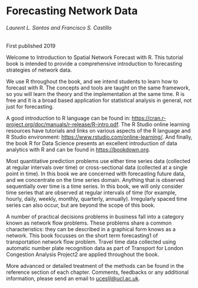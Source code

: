# Forecasting Network Data
###### Laurent L. Santos and Francisco S. Castillo
First published 2019

Welcome to Introduction to Spatial Network Forecast with R. This tutorial book is intended to provide a comprehensive introduction to forecasting strategies of network data.

We use R throughout the book, and we intend students to learn how to forecast with R. The concepts and tools are taught on the same framework, so you will learn the theory and the implementation at the same time. R is free and it is a broad based application for statistical analysis in general, not just for forecasting.

A good introduction to R language can be found in: https://cran.r-project.org/doc/manuals/r-release/R-intro.pdf. The R Studio online learning resources have tutorials and links on various aspects of the R language and R Studio environment: https://www.rstudio.com/online-learning/. And finally, the book R for Data Science presents an excellent introduction of data analytics with R and can be found in https://bookdown.org.

Most quantitative prediction problems use either time series data (collected at regular intervals over time) or cross-sectional data (collected at a single point in time). In this book we are concerned with forecasting future data, and we concentrate on the time series domain. Anything that is observed sequentially over time is a time series. In this book, we will only consider time series that are observed at regular intervals of time (for example, hourly, daily, weekly, monthly, quarterly, annually). Irregularly spaced time series can also occur, but are beyond the scope of this book.

A number of practical decisions problems in business fall into a category known as network flow problems. These problems share a common characteristics: they can be described in a graphical form knows as a network. This book focusses on the short term forecasting1 of transportation network flow problem. Travel time data collected using automatic number plate recognition data as part of Transport for London Congestion Analysis Project2 are applied throughout the book.

More advanced or detailed treatment of the methods can be found in the reference section of each chapter. Comments, feedbacks or any additional information, please send an email to ucesljl@ucl.ac.uk.
